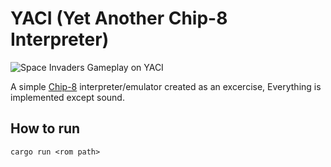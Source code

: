# YACI (Yet Another Chip-8 Interpreter)

![Space Invaders Gameplay on YACI](gameplay.gif)

A simple [Chip-8](https://en.wikipedia.org/wiki/CHIP-8) interpreter/emulator created as an excercise, Everything is implemented except sound.

## How to run

`cargo run <rom path>`
